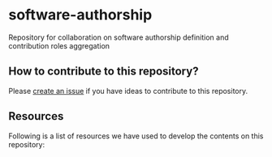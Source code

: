 # software-authorship
Repository for collaboration on software authorship definition and contribution roles aggregation

## How to contribute to this repository?

Please [create an issue](https://github.com/sdruskat/software-authorship/issues) if you have ideas to contribute to this repository.

## Resources

Following is a list of resources we have used to develop the contents on this repository:
